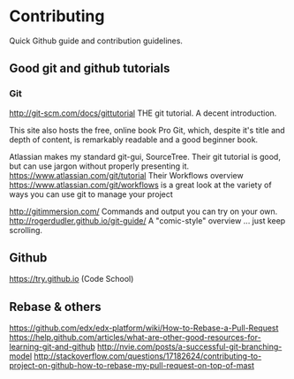 # Contributing

Quick Github guide and contribution guidelines.

## Good git and github tutorials

### Git

http://git-scm.com/docs/gittutorial THE git tutorial. A decent introduction.

This site also hosts the free, online book Pro Git, which, despite it's title and depth of content, is remarkably readable and a good beginner book.  

Atlassian makes my standard git-gui, SourceTree.  Their git tutorial is good, but can use jargon without properly presenting it.
https://www.atlassian.com/git/tutorial Their Workflows overview https://www.atlassian.com/git/workflows is a great
look at the variety of ways you can use git to manage your project

http://gitimmersion.com/  Commands and output you can try on your own.
http://rogerdudler.github.io/git-guide/  A "comic-style" overview ... just keep
scrolling.


## Github
https://try.github.io (Code School)

## Rebase & others
https://github.com/edx/edx-platform/wiki/How-to-Rebase-a-Pull-Request
https://help.github.com/articles/what-are-other-good-resources-for-learning-git-and-github
http://nvie.com/posts/a-successful-git-branching-model
http://stackoverflow.com/questions/17182624/contributing-to-project-on-github-how-to-rebase-my-pull-request-on-top-of-mast
